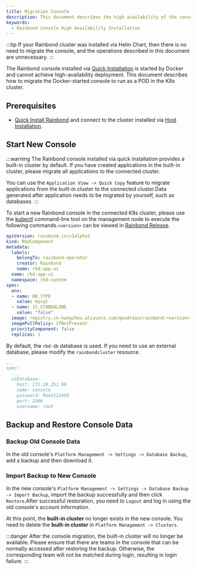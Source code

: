 ```yaml
---
title: Migration Console
description: This document describes the high availability of the console, applicable to migrating the console from the trial environment to a high-availability cluster environment.
keywords:
  - Rainbond Console High Availability Installation
---
```


:::tip
If your Rainbond cluster was installed via Helm Chart, then there is no need to migrate the console, and the operations described in this document are unnecessary.
:::

The Rainbond console installed via [Quick Installation](/docs/quick-start/quick-install) is started by Docker and cannot achieve high-availability deployment. This document describes how to migrate the Docker-started console to run as a POD in the K8s cluster.

## Prerequisites

- [Quick Install Rainbond](/docs/quick-start/quick-install) and connect to the cluster installed via [Host Installation](/docs/installation/install-with-ui/).

## Start New Console

:::warning
The Rainbond console installed via quick installation provides a built-in cluster by default. If you have created applications in the built-in cluster, please migrate all applications to the connected cluster.

You can use the `Application View -> Quick Copy` feature to migrate applications from the built-in cluster to the connected cluster.Data generated after application needs to be migrated by yourself, such as databases.
:::

To start a new Rainbond console in the connected K8s cluster, please use the [kubectl](https://docs.rke2.io/reference/cli_tools) command-line tool on the management node to execute the following commands.`<version>` can be viewed in [Rainbond Release](https://github.com/goodrain/rainbond/releases).

```yaml title="kubectl apply -f rbd-app-ui.yaml"
apiVersion: rainbond.io/v1alpha1
kind: RbdComponent
metadata:
  labels:
    belongTo: rainbond-operator
    creator: Rainbond
    name: rbd-app-ui
  name: rbd-app-ui
  namespace: rbd-system
spec:
  env:
  - name: DB_TYPE
    value: mysql
  - name: IS_STANDALONE
    value: "false"
  image: registry.cn-hangzhou.aliyuncs.com/goodrain/rainbond:<version>
  imagePullPolicy: IfNotPresent
  priorityComponent: false
  replicas: 1
```

By default, the `rbd-db` database is used. If you need to use an external database, please modify the `rainbondcluster` resource.

```yaml title="kubectl edit rainbondcluster -n rbd-system"
...
spec:
  ...
  uiDatabase:
    host: 172.20.251.90
    name: console
    password: Root123456
    port: 3306
    username: root
```

## Backup and Restore Console Data

### Backup Old Console Data

In the old console's `Platform Management -> Settings -> Database Backup`, add a backup and then download it.

### Import Backup to New Console

In the new console's `Platform Management -> Settings -> Database Backup -> Import Backup`, import the backup successfully and then click `Restore`.After successful restoration, you need to `Logout` and log in using the old console's account information.

At this point, the **built-in cluster** no longer exists in the new console. You need to delete the **built-in cluster** in `Platform Management -> Clusters`.

:::danger
After the console migration, the built-in cluster will no longer be available. Please ensure that there are teams in the console that can be normally accessed after restoring the backup. Otherwise, the corresponding team will not be matched during login, resulting in login failure.
:::